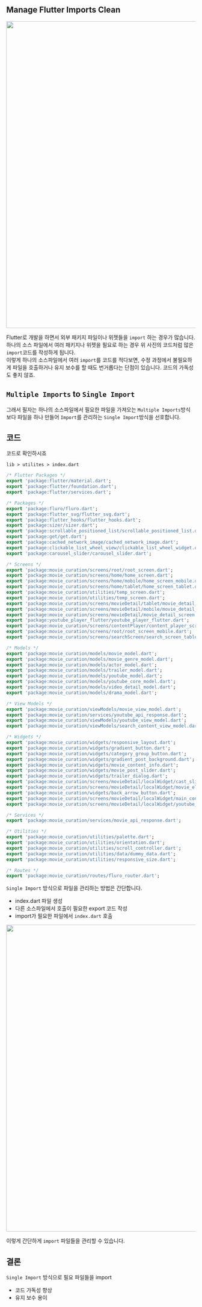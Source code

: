 ## Manage Flutter Imports Clean
<div align="center">
<img width="815" src="https://user-images.githubusercontent.com/75591730/164958178-2daf374a-2316-4d01-87e3-515a46f79438.png">
</div>

Flutter로 개발을 하면서 외부 패키지 파일이나 위젯들을 `import` 하는 경우가 많습니다. 하나의 소스 파일에서 여러 패키지나 위젯을 필요로 하는 경우 위 사진의 코드처럼 많은 `import`코드를 작성하게 됩니다. <br>
이렇게 하나의 소스파일에서 여러 `import`를 코드를 적다보면, 수정 과정에서 불필요하게 파일을 호출하거나 유지 보수를 할 때도 번거롭다는 단점이 있습니다. 코드의 가독성도 좋지 않죠. 


## `Multiple Imports` to `Single Import`
그래서 필자는 하나의 소스파일에서 필요한 파일을 가져오는 `Multiple Imports`방식 보다 파일을 하나 만들어 `Import`를 관리하는 `Single Import`방식을 선호합니다.
<br>

## 코드
코드로 확인하시죠<br>
``` 
lib > utilites > index.dart 
```
``` dart
/* Flutter Packages */
export 'package:flutter/material.dart';
export 'package:flutter/foundation.dart';
export 'package:flutter/services.dart';

/* Packages */
export 'package:fluro/fluro.dart';
export 'package:flutter_svg/flutter_svg.dart';
export 'package:flutter_hooks/flutter_hooks.dart';
export 'package:sizer/sizer.dart';
export 'package:scrollable_positioned_list/scrollable_positioned_list.dart';
export 'package:get/get.dart';
export 'package:cached_network_image/cached_network_image.dart';
export 'package:clickable_list_wheel_view/clickable_list_wheel_widget.dart';
export 'package:carousel_slider/carousel_slider.dart';

/* Screens */
export 'package:movie_curation/screens/root/root_screen.dart';
export 'package:movie_curation/screens/home/home_screen.dart';
export 'package:movie_curation/screens/home/mobile/home_screen_mobile.dart';
export 'package:movie_curation/screens/home/tablet/home_screen_tablet.dart';
export 'package:movie_curation/utilities/temp_screen.dart';
export 'package:movie_curation/utilities/temp_screen.dart';
export 'package:movie_curation/screens/movieDetail/tablet/movie_detail_tablet.dart';
export 'package:movie_curation/screens/movieDetail/mobile/movie_detail_mobile.dart';
export 'package:movie_curation/screens/movieDetail/movie_detail_screen.dart';
export 'package:youtube_player_flutter/youtube_player_flutter.dart';
export 'package:movie_curation/screens/contentPlayer/content_player_screen.dart';
export 'package:movie_curation/screens/root/root_screen_mobile.dart';
export 'package:movie_curation/screens/searchScreen/search_screen_tablet.dart';

/* Models */
export 'package:movie_curation/models/movie_model.dart';
export 'package:movie_curation/models/movie_genre_model.dart';
export 'package:movie_curation/models/actor_model.dart';
export 'package:movie_curation/models/trailer_model.dart';
export 'package:movie_curation/models/youtube_model.dart';
export 'package:movie_curation/models/youtube_core_model.dart';
export 'package:movie_curation/models/video_detail_model.dart';
export 'package:movie_curation/models/drama_model.dart';

/* View Models */
export 'package:movie_curation/viewModels/movie_view_model.dart';
export 'package:movie_curation/services/youtube_api_response.dart';
export 'package:movie_curation/viewModels/youtube_view_model.dart';
export 'package:movie_curation/viewModels/search_content_view_model.dart';

/* Widgets */
export 'package:movie_curation/widgets/responsive_layout.dart';
export 'package:movie_curation/widgets/gradient_button.dart';
export 'package:movie_curation/widgets/category_group_button.dart';
export 'package:movie_curation/widgets/gradient_post_background.dart';
export 'package:movie_curation/widgets/movie_content_info.dart';
export 'package:movie_curation/widgets/movie_post_slider.dart';
export 'package:movie_curation/widgets/trailer_dialog.dart';
export 'package:movie_curation/screens/movieDetail/localWidget/cast_slider.dart';
export 'package:movie_curation/screens/movieDetail/localWidget/movie_else_info.dart';
export 'package:movie_curation/widgets/back_arrow_button.dart';
export 'package:movie_curation/screens/movieDetail/localWidget/main_content_info_mobile.dart'; // MovieDetailScreen(M) > MainContentInfoMobile
export 'package:movie_curation/screens/movieDetail/localWidget/youtube_reviewCotents_wheel_slider.dart'; // MovieDetailScreen(T) > WheelSlider

/* Services */
export 'package:movie_curation/services/movie_api_response.dart';

/* Utilities */
export 'package:movie_curation/utilities/palette.dart';
export 'package:movie_curation/utilities/orientation.dart';
export 'package:movie_curation/utilities/scroll_controller.dart';
export 'package:movie_curation/utilities/data/dummy_data.dart';
export 'package:movie_curation/utilities/responsive_size.dart';

/* Routes */
export 'package:movie_curation/routes/fluro_router.dart';
```
`Single Import` 방식으로 파일을 관리하는 방법은 간단합니다. 
- index.dart 파일 생성 
- 다른 소스파일에서 호출이 필요한 export 코드 작성
- import가 필요한 파일에서 `index.dart` 호출

<div align="center">
<img width="815" src="https://user-images.githubusercontent.com/75591730/164958942-60492659-683f-4eaf-bdfc-61b74411986e.gif">
</div>

이렇게 간단하게 `import` 파일들을 관리할 수 있습니다.<br>

## 결론
`Single Import` 방식으로 필요 파일들을 import 
- 코드 가독성 향상
- 유지 보수 용이 




